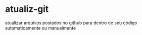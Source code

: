 # atualiz-git
atualizar arquivos postados no github para dentro de seu código automaticamente ou manualmente
